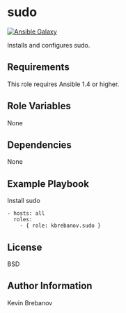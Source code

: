sudo
====

[![Ansible Galaxy](https://img.shields.io/badge/galaxy-kbrebanov.sudo-660198.svg)](https://galaxy.ansible.com/list#/roles/3390)

Installs and configures sudo.

Requirements
------------

This role requires Ansible 1.4 or higher.

Role Variables
--------------

None

Dependencies
------------

None

Example Playbook
----------------

Install sudo
```
- hosts: all
  roles:
    - { role: kbrebanov.sudo }
```

License
-------

BSD

Author Information
------------------

Kevin Brebanov
